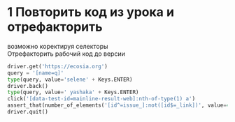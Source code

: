 # 1 Повторить код из урока и отрефакторить  
возможно коректируя селекторы   
Отрефакторить рабочий код до версии

```python
driver.get('https://ecosia.org')
query = '[name=q]'
type(query, value='selene' + Keys.ENTER)
driver.back()
type(query, value=' yashaka' + Keys.ENTER)
click('[data-test-id=mainline-result-web]:nth-of-type(1) a')
assert_that(number_of_elements('[id^=issue_]:not([id$=_link])', value=4)
driver.quit()
```  


